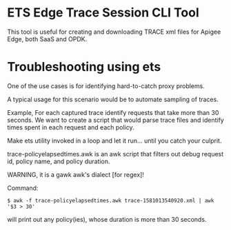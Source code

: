 # ETS Edge Trace Session CLI Tool

This tool is useful for creating and downloading TRACE xml files for Apigee Edge, both SaaS and OPDK.


# Troubleshooting using ets

One of the use cases is for identifying hard-to-catch proxy problems. 

A typical usage for this scenario would be to automate sampling of traces. 

Example, For each captured trace identify requests that take more than 30 seconds. We want to create a script that would parse trace files and identify times spent in each request and each policy.

Make ets utility invoked in a loop and let it run... until you catch your culprit.

trace-policyelapsedtimes.awk is an awk script that filters out debug request id, policy name, and policy duration.

WARNING, it is a gawk awk's dialect [for regex]!

Command:

`
$ awk -f trace-policyelapsedtimes.awk trace-1581013540920.xml | awk '$3 > 30'
`

will print out any policy(ies), whose duration is more than 30 seconds.
